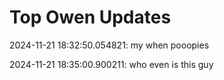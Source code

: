# Top Owen Updates
2024-11-21 18:32:50.054821: my when pooopies

2024-11-21 18:35:00.900211: who even is this guy

